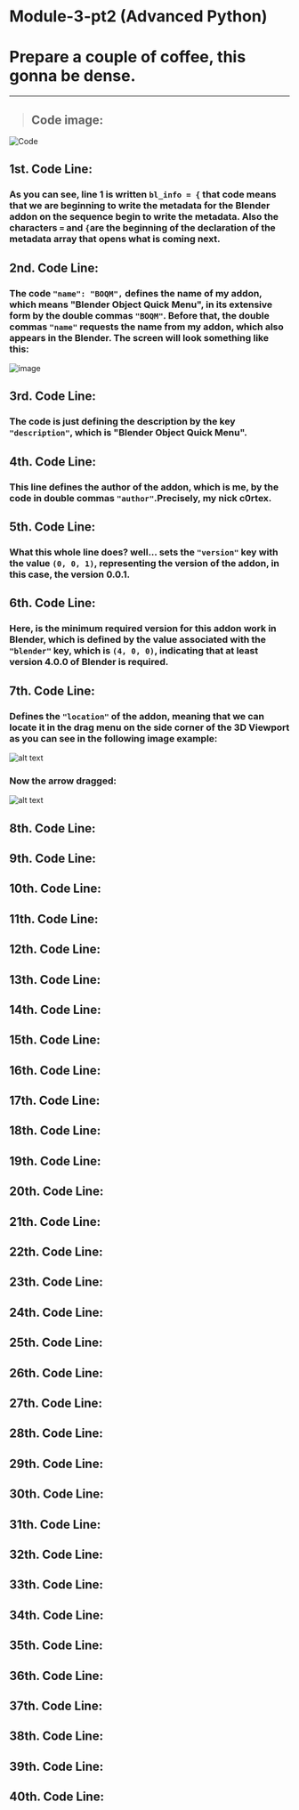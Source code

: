 # Module-3-pt2 (Advanced Python)

# Prepare a couple of coffee, this gonna be dense.
***
> ## Code image:

![Code](https://github.com/C0rtex5/BOQM/assets/109745014/2f481ca6-e6f1-4a48-a415-3e566d09b270)

## 1st. Code Line:

### As you can see, line 1 is written `bl_info = {` that code means that we are beginning to write the metadata for the Blender addon on the sequence begin to write the metadata. Also the characters `=` and `{`are the beginning of the declaration of the metadata array that opens what is coming next.

## 2nd. Code Line:

### The code `"name": "BOQM",` defines the name of my addon, which means "Blender Object Quick Menu", in its extensive form by the double commas `"BOQM"`. Before that, the double commas `"name"` requests the name from my addon, which also appears in the Blender. The screen will look something like this:

![image](https://github.com/C0rtex5/Module-3-pt2/assets/109745014/39e5d56c-8682-4834-a9b3-62b6a15fb0bb)

## 3rd. Code Line:

### The code is just defining the description by the key `"description"`, which is "Blender Object Quick Menu".

## 4th. Code Line: 

### This line defines the author of the addon, which is me, by the code in double commas `"author"`.Precisely, my nick c0rtex.

## 5th. Code Line:

### What this whole line does? well... sets the `"version"` key with the value `(0, 0, 1)`, representing the version of the addon, in this case, the version 0.0.1.

## 6th. Code Line:

### Here, is the minimum required version for this addon work in Blender, which is defined by the value associated with the `"blender"` key, which is `(4, 0, 0)`, indicating that at least version 4.0.0 of Blender is required.

## 7th. Code Line:

### Defines the `"location"` of the addon, meaning that we can locate it in the drag menu on the side corner of the 3D Viewport as you can see in the following image example:

![alt text](image.png)

### Now the arrow dragged:

![alt text](image-1.png)

## 8th. Code Line:

### 

## 9th. Code Line:

###

## 10th. Code Line:

###

## 11th. Code Line:

###

## 12th. Code Line:

###

## 13th. Code Line:

###

## 14th. Code Line:

###

## 15th. Code Line:

###

## 16th. Code Line:

###

## 17th. Code Line:

###

## 18th. Code Line:

###

## 19th. Code Line:

###

## 20th. Code Line:

###

## 21th. Code Line:

###

## 22th. Code Line:

###

## 23th. Code Line:

###

## 24th. Code Line:

###

## 25th. Code Line:

###

## 26th. Code Line:

###

## 27th. Code Line:

###

## 28th. Code Line:

###

## 29th. Code Line:

###

## 30th. Code Line:

###

## 31th. Code Line:

###

## 32th. Code Line:

###

## 33th. Code Line:

###

## 34th. Code Line:

###

## 35th. Code Line:

###

## 36th. Code Line:

###

## 37th. Code Line:

###

## 38th. Code Line:

###

## 39th. Code Line:

###

## 40th. Code Line:

###